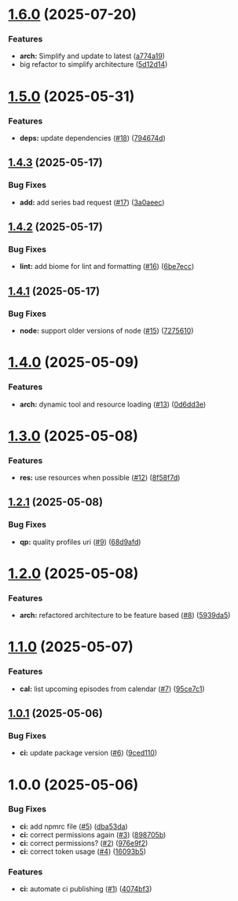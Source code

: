 # [1.6.0](https://github.com/jbydeley/sonarr-mcp/compare/v1.5.0...v1.6.0) (2025-07-20)


### Features

* **arch:** Simplify and update to latest ([a774a19](https://github.com/jbydeley/sonarr-mcp/commit/a774a19718763f9d1c60ce4cc382d6d53a43a7ef))
* big refactor to simplify architecture ([5d12d14](https://github.com/jbydeley/sonarr-mcp/commit/5d12d14d6201664b5157e6adff56bf8fac77ff76))

# [1.5.0](https://github.com/jbydeley/sonarr-mcp/compare/v1.4.3...v1.5.0) (2025-05-31)


### Features

* **deps:** update dependencies ([#18](https://github.com/jbydeley/sonarr-mcp/issues/18)) ([794674d](https://github.com/jbydeley/sonarr-mcp/commit/794674dbffbf1e70e2f1390c5d95552dd3183022))

## [1.4.3](https://github.com/jbydeley/sonarr-mcp/compare/v1.4.2...v1.4.3) (2025-05-17)


### Bug Fixes

* **add:** add series bad request ([#17](https://github.com/jbydeley/sonarr-mcp/issues/17)) ([3a0aeec](https://github.com/jbydeley/sonarr-mcp/commit/3a0aeec8df116633390e87c51c3f91f3e01933c9))

## [1.4.2](https://github.com/jbydeley/sonarr-mcp/compare/v1.4.1...v1.4.2) (2025-05-17)


### Bug Fixes

* **lint:** add biome for lint and formatting ([#16](https://github.com/jbydeley/sonarr-mcp/issues/16)) ([6be7ecc](https://github.com/jbydeley/sonarr-mcp/commit/6be7ecc8f7623aa4371a73428452bc7380756b76))

## [1.4.1](https://github.com/jbydeley/sonarr-mcp/compare/v1.4.0...v1.4.1) (2025-05-17)


### Bug Fixes

* **node:** support older versions of node ([#15](https://github.com/jbydeley/sonarr-mcp/issues/15)) ([7275610](https://github.com/jbydeley/sonarr-mcp/commit/7275610ca57c37ca83af986e3f8bc512284b7379))

# [1.4.0](https://github.com/jbydeley/sonarr-mcp/compare/v1.3.0...v1.4.0) (2025-05-09)


### Features

* **arch:** dynamic tool and resource loading ([#13](https://github.com/jbydeley/sonarr-mcp/issues/13)) ([0d6dd3e](https://github.com/jbydeley/sonarr-mcp/commit/0d6dd3ec716cd49d291f8c88117f63d1f3f3edf2))

# [1.3.0](https://github.com/jbydeley/sonarr-mcp/compare/v1.2.1...v1.3.0) (2025-05-08)


### Features

* **res:** use resources when possible ([#12](https://github.com/jbydeley/sonarr-mcp/issues/12)) ([8f58f7d](https://github.com/jbydeley/sonarr-mcp/commit/8f58f7dfd523e650f7a177768e1b65f1692062df))

## [1.2.1](https://github.com/jbydeley/sonarr-mcp/compare/v1.2.0...v1.2.1) (2025-05-08)


### Bug Fixes

* **qp:** quality profiles uri ([#9](https://github.com/jbydeley/sonarr-mcp/issues/9)) ([68d9afd](https://github.com/jbydeley/sonarr-mcp/commit/68d9afd5f7f69ba126eefa08f0609dcfe2a07929))

# [1.2.0](https://github.com/jbydeley/sonarr-mcp/compare/v1.1.0...v1.2.0) (2025-05-08)


### Features

* **arch:** refactored architecture to be feature based ([#8](https://github.com/jbydeley/sonarr-mcp/issues/8)) ([5939da5](https://github.com/jbydeley/sonarr-mcp/commit/5939da51de935a7660b381b4d9acd8f458129900))

# [1.1.0](https://github.com/jbydeley/sonarr-mcp/compare/v1.0.1...v1.1.0) (2025-05-07)


### Features

* **cal:** list upcoming episodes from calendar ([#7](https://github.com/jbydeley/sonarr-mcp/issues/7)) ([95ce7c1](https://github.com/jbydeley/sonarr-mcp/commit/95ce7c15f23485deffe3ea98d0cec6a0183613f2))

## [1.0.1](https://github.com/jbydeley/sonarr-mcp/compare/v1.0.0...v1.0.1) (2025-05-06)


### Bug Fixes

* **ci:** update package version ([#6](https://github.com/jbydeley/sonarr-mcp/issues/6)) ([9ced110](https://github.com/jbydeley/sonarr-mcp/commit/9ced110fae3d3c5d18fb1ebf3ed81997feb96c30))

# 1.0.0 (2025-05-06)


### Bug Fixes

* **ci:** add npmrc file ([#5](https://github.com/jbydeley/sonarr-mcp/issues/5)) ([dba53da](https://github.com/jbydeley/sonarr-mcp/commit/dba53da88db06cfd9cf8eb8957df8d5bc850d4f3))
* **ci:** correct permissions again ([#3](https://github.com/jbydeley/sonarr-mcp/issues/3)) ([898705b](https://github.com/jbydeley/sonarr-mcp/commit/898705bc89f97c91486f127288f8894ad9be1af1))
* **ci:** correct permissions? ([#2](https://github.com/jbydeley/sonarr-mcp/issues/2)) ([976e9f2](https://github.com/jbydeley/sonarr-mcp/commit/976e9f2a8b7654d4df3a608fa89a72600eef1139))
* **ci:** correct token usage ([#4](https://github.com/jbydeley/sonarr-mcp/issues/4)) ([16093b5](https://github.com/jbydeley/sonarr-mcp/commit/16093b54b35564000a3ee980b30ab230280ac4d5))


### Features

* **ci:** automate ci publishing ([#1](https://github.com/jbydeley/sonarr-mcp/issues/1)) ([4074bf3](https://github.com/jbydeley/sonarr-mcp/commit/4074bf37c2a978a706c40609d5946fb1c33ffa59))
